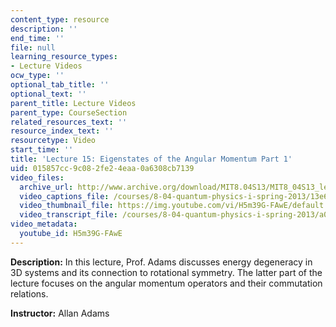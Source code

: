 ```yaml
---
content_type: resource
description: ''
end_time: ''
file: null
learning_resource_types:
- Lecture Videos
ocw_type: ''
optional_tab_title: ''
optional_text: ''
parent_title: Lecture Videos
parent_type: CourseSection
related_resources_text: ''
resource_index_text: ''
resourcetype: Video
start_time: ''
title: 'Lecture 15: Eigenstates of the Angular Momentum Part 1'
uid: 015857cc-9c08-2fe2-4eaa-0a6308cb7139
video_files:
  archive_url: http://www.archive.org/download/MIT8.04S13/MIT8_04S13_lec15_300k.mp4
  video_captions_file: /courses/8-04-quantum-physics-i-spring-2013/13e6553f28415478a34c50cbcb5cb897_H5m39G-FAwE.vtt
  video_thumbnail_file: https://img.youtube.com/vi/H5m39G-FAwE/default.jpg
  video_transcript_file: /courses/8-04-quantum-physics-i-spring-2013/a04c0e9c095c86b39b20beb4875e3018_H5m39G-FAwE.pdf
video_metadata:
  youtube_id: H5m39G-FAwE
---
```


**Description:** In this lecture, Prof. Adams discusses energy degeneracy in 3D systems and its connection to rotational symmetry. The latter part of the lecture focuses on the angular momentum operators and their commutation relations.

**Instructor:** Allan Adams



